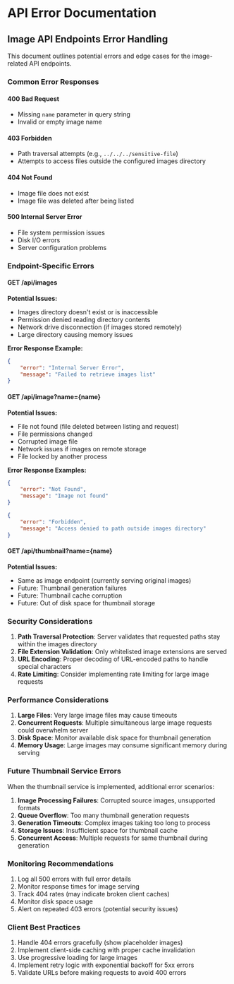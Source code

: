 # API Error Documentation

## Image API Endpoints Error Handling

This document outlines potential errors and edge cases for the image-related API endpoints.

### Common Error Responses

#### 400 Bad Request

- Missing `name` parameter in query string
- Invalid or empty image name

#### 403 Forbidden

- Path traversal attempts (e.g., `../../../sensitive-file`)
- Attempts to access files outside the configured images directory

#### 404 Not Found

- Image file does not exist
- Image file was deleted after being listed

#### 500 Internal Server Error

- File system permission issues
- Disk I/O errors
- Server configuration problems

### Endpoint-Specific Errors

#### GET /api/images

**Potential Issues:**

- Images directory doesn't exist or is inaccessible
- Permission denied reading directory contents
- Network drive disconnection (if images stored remotely)
- Large directory causing memory issues

**Error Response Example:**

```json
{
	"error": "Internal Server Error",
	"message": "Failed to retrieve images list"
}
```

#### GET /api/image?name={name}

**Potential Issues:**

- File not found (file deleted between listing and request)
- File permissions changed
- Corrupted image file
- Network issues if images on remote storage
- File locked by another process

**Error Response Examples:**

```json
{
	"error": "Not Found",
	"message": "Image not found"
}
```

```json
{
	"error": "Forbidden",
	"message": "Access denied to path outside images directory"
}
```

#### GET /api/thumbnail?name={name}

**Potential Issues:**

- Same as image endpoint (currently serving original images)
- Future: Thumbnail generation failures
- Future: Thumbnail cache corruption
- Future: Out of disk space for thumbnail storage

### Security Considerations

1. **Path Traversal Protection**: Server validates that requested paths stay within the images directory
2. **File Extension Validation**: Only whitelisted image extensions are served
3. **URL Encoding**: Proper decoding of URL-encoded paths to handle special characters
4. **Rate Limiting**: Consider implementing rate limiting for large image requests

### Performance Considerations

1. **Large Files**: Very large image files may cause timeouts
2. **Concurrent Requests**: Multiple simultaneous large image requests could overwhelm server
3. **Disk Space**: Monitor available disk space for thumbnail generation
4. **Memory Usage**: Large images may consume significant memory during serving

### Future Thumbnail Service Errors

When the thumbnail service is implemented, additional error scenarios:

1. **Image Processing Failures**: Corrupted source images, unsupported formats
2. **Queue Overflow**: Too many thumbnail generation requests
3. **Generation Timeouts**: Complex images taking too long to process
4. **Storage Issues**: Insufficient space for thumbnail cache
5. **Concurrent Access**: Multiple requests for same thumbnail during generation

### Monitoring Recommendations

1. Log all 500 errors with full error details
2. Monitor response times for image serving
3. Track 404 rates (may indicate broken client caches)
4. Monitor disk space usage
5. Alert on repeated 403 errors (potential security issues)

### Client Best Practices

1. Handle 404 errors gracefully (show placeholder images)
2. Implement client-side caching with proper cache invalidation
3. Use progressive loading for large images
4. Implement retry logic with exponential backoff for 5xx errors
5. Validate URLs before making requests to avoid 400 errors
